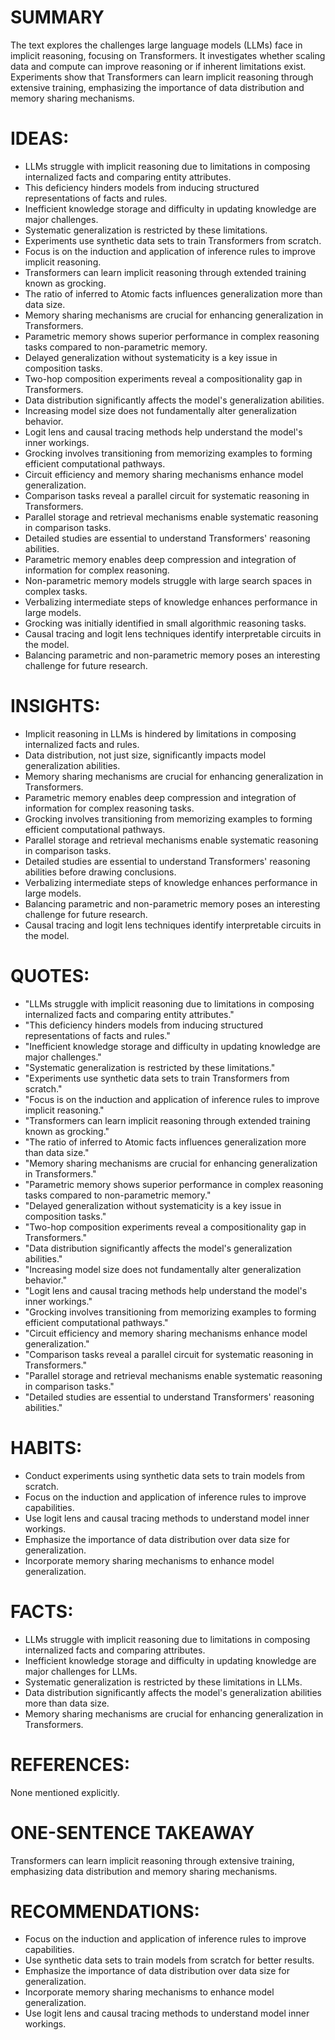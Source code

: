 # SUMMARY
The text explores the challenges large language models (LLMs) face in implicit reasoning, focusing on Transformers. It investigates whether scaling data and compute can improve reasoning or if inherent limitations exist. Experiments show that Transformers can learn implicit reasoning through extensive training, emphasizing the importance of data distribution and memory sharing mechanisms.

# IDEAS:
- LLMs struggle with implicit reasoning due to limitations in composing internalized facts and comparing entity attributes.
- This deficiency hinders models from inducing structured representations of facts and rules.
- Inefficient knowledge storage and difficulty in updating knowledge are major challenges.
- Systematic generalization is restricted by these limitations.
- Experiments use synthetic data sets to train Transformers from scratch.
- Focus is on the induction and application of inference rules to improve implicit reasoning.
- Transformers can learn implicit reasoning through extended training known as grocking.
- The ratio of inferred to Atomic facts influences generalization more than data size.
- Memory sharing mechanisms are crucial for enhancing generalization in Transformers.
- Parametric memory shows superior performance in complex reasoning tasks compared to non-parametric memory.
- Delayed generalization without systematicity is a key issue in composition tasks.
- Two-hop composition experiments reveal a compositionality gap in Transformers.
- Data distribution significantly affects the model's generalization abilities.
- Increasing model size does not fundamentally alter generalization behavior.
- Logit lens and causal tracing methods help understand the model's inner workings.
- Grocking involves transitioning from memorizing examples to forming efficient computational pathways.
- Circuit efficiency and memory sharing mechanisms enhance model generalization.
- Comparison tasks reveal a parallel circuit for systematic reasoning in Transformers.
- Parallel storage and retrieval mechanisms enable systematic reasoning in comparison tasks.
- Detailed studies are essential to understand Transformers' reasoning abilities.
- Parametric memory enables deep compression and integration of information for complex reasoning.
- Non-parametric memory models struggle with large search spaces in complex tasks.
- Verbalizing intermediate steps of knowledge enhances performance in large models.
- Grocking was initially identified in small algorithmic reasoning tasks.
- Causal tracing and logit lens techniques identify interpretable circuits in the model.
- Balancing parametric and non-parametric memory poses an interesting challenge for future research.

# INSIGHTS:
- Implicit reasoning in LLMs is hindered by limitations in composing internalized facts and rules.
- Data distribution, not just size, significantly impacts model generalization abilities.
- Memory sharing mechanisms are crucial for enhancing generalization in Transformers.
- Parametric memory enables deep compression and integration of information for complex reasoning tasks.
- Grocking involves transitioning from memorizing examples to forming efficient computational pathways.
- Parallel storage and retrieval mechanisms enable systematic reasoning in comparison tasks.
- Detailed studies are essential to understand Transformers' reasoning abilities before drawing conclusions.
- Verbalizing intermediate steps of knowledge enhances performance in large models.
- Balancing parametric and non-parametric memory poses an interesting challenge for future research.
- Causal tracing and logit lens techniques identify interpretable circuits in the model.

# QUOTES:
- "LLMs struggle with implicit reasoning due to limitations in composing internalized facts and comparing entity attributes."
- "This deficiency hinders models from inducing structured representations of facts and rules."
- "Inefficient knowledge storage and difficulty in updating knowledge are major challenges."
- "Systematic generalization is restricted by these limitations."
- "Experiments use synthetic data sets to train Transformers from scratch."
- "Focus is on the induction and application of inference rules to improve implicit reasoning."
- "Transformers can learn implicit reasoning through extended training known as grocking."
- "The ratio of inferred to Atomic facts influences generalization more than data size."
- "Memory sharing mechanisms are crucial for enhancing generalization in Transformers."
- "Parametric memory shows superior performance in complex reasoning tasks compared to non-parametric memory."
- "Delayed generalization without systematicity is a key issue in composition tasks."
- "Two-hop composition experiments reveal a compositionality gap in Transformers."
- "Data distribution significantly affects the model's generalization abilities."
- "Increasing model size does not fundamentally alter generalization behavior."
- "Logit lens and causal tracing methods help understand the model's inner workings."
- "Grocking involves transitioning from memorizing examples to forming efficient computational pathways."
- "Circuit efficiency and memory sharing mechanisms enhance model generalization."
- "Comparison tasks reveal a parallel circuit for systematic reasoning in Transformers."
- "Parallel storage and retrieval mechanisms enable systematic reasoning in comparison tasks."
- "Detailed studies are essential to understand Transformers' reasoning abilities."

# HABITS:
- Conduct experiments using synthetic data sets to train models from scratch.
- Focus on the induction and application of inference rules to improve capabilities.
- Use logit lens and causal tracing methods to understand model inner workings.
- Emphasize the importance of data distribution over data size for generalization.
- Incorporate memory sharing mechanisms to enhance model generalization.

# FACTS:
- LLMs struggle with implicit reasoning due to limitations in composing internalized facts and comparing attributes.
- Inefficient knowledge storage and difficulty in updating knowledge are major challenges for LLMs.
- Systematic generalization is restricted by these limitations in LLMs.
- Data distribution significantly affects the model's generalization abilities more than data size.
- Memory sharing mechanisms are crucial for enhancing generalization in Transformers.

# REFERENCES:
None mentioned explicitly.

# ONE-SENTENCE TAKEAWAY
Transformers can learn implicit reasoning through extensive training, emphasizing data distribution and memory sharing mechanisms.

# RECOMMENDATIONS:
- Focus on the induction and application of inference rules to improve capabilities.
- Use synthetic data sets to train models from scratch for better results.
- Emphasize the importance of data distribution over data size for generalization.
- Incorporate memory sharing mechanisms to enhance model generalization.
- Use logit lens and causal tracing methods to understand model inner workings.
